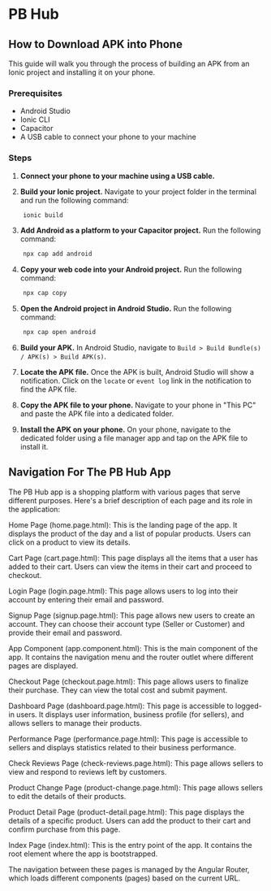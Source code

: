 # PB Hub

## How to Download APK into Phone

This guide will walk you through the process of building an APK from an Ionic project and installing it on your phone.

### Prerequisites

- Android Studio
- Ionic CLI
- Capacitor
- A USB cable to connect your phone to your machine

### Steps

1. **Connect your phone to your machine using a USB cable.**

2. **Build your Ionic project.** Navigate to your project folder in the terminal and run the following command:

```bash
    ionic build
```

3. **Add Android as a platform to your Capacitor project.** Run the following command:

```bash
    npx cap add android
```

4. **Copy your web code into your Android project.** Run the following command:

```bash
    npx cap copy
```

5. **Open the Android project in Android Studio.** Run the following command:

```bash
    npx cap open android
```

6. **Build your APK.** In Android Studio, navigate to `Build > Build Bundle(s) / APK(s) > Build APK(s)`.

7. **Locate the APK file.** Once the APK is built, Android Studio will show a notification. Click on the `locate` or `event log` link in the notification to find the APK file.

8. **Copy the APK file to your phone.** Navigate to your phone in "This PC" and paste the APK file into a dedicated folder.

9. **Install the APK on your phone.** On your phone, navigate to the dedicated folder using a file manager app and tap on the APK file to install it.

## Navigation For The PB Hub App
The PB Hub app is a shopping platform with various pages that serve different purposes. Here's a brief description of each page and its role in the application:

Home Page (home.page.html): This is the landing page of the app. It displays the product of the day and a list of popular products. Users can click on a product to view its details.

Cart Page (cart.page.html): This page displays all the items that a user has added to their cart. Users can view the items in their cart and proceed to checkout.

Login Page (login.page.html): This page allows users to log into their account by entering their email and password.

Signup Page (signup.page.html): This page allows new users to create an account. They can choose their account type (Seller or Customer) and provide their email and password.

App Component (app.component.html): This is the main component of the app. It contains the navigation menu and the router outlet where different pages are displayed.

Checkout Page (checkout.page.html): This page allows users to finalize their purchase. They can view the total cost and submit payment.

Dashboard Page (dashboard.page.html): This page is accessible to logged-in users. It displays user information, business profile (for sellers), and allows sellers to manage their products.

Performance Page (performance.page.html): This page is accessible to sellers and displays statistics related to their business performance.

Check Reviews Page (check-reviews.page.html): This page allows sellers to view and respond to reviews left by customers.

Product Change Page (product-change.page.html): This page allows sellers to edit the details of their products.

Product Detail Page (product-detail.page.html): This page displays the details of a specific product. Users can add the product to their cart and confirm purchase from this page.

Index Page (index.html): This is the entry point of the app. It contains the root element where the app is bootstrapped.

The navigation between these pages is managed by the Angular Router, which loads different components (pages) based on the current URL.